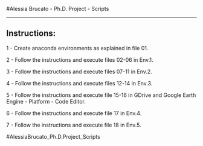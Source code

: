 #Alessia Brucato - Ph.D. Project - Scripts

------------------------------------------------------------
Instructions:
------------------------------------------------------------

1 - Create anaconda environments as explained in file 01.

2 - Follow the instructions and execute files 02-06 in Env.1.

3 - Follow the instructions and execute files 07-11 in Env.2.

4 - Follow the instructions and execute files 12-14 in Env.3.

5 - Follow the instructions and execute file 15-16 in GDrive and Google Earth Engine - Platform - Code Editor.

6 - Follow the instructions and execute file 17 in Env.4.

7 - Follow the instructions and execute file 18 in Env.5.



#AlessiaBrucato_Ph.D.Project_Scripts

